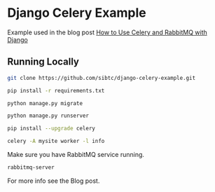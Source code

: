 # Django Celery Example

Example used in the blog post [How to Use Celery and RabbitMQ with Django](https://simpleisbetterthancomplex.com/tutorial/2017/08/20/how-to-use-celery-with-django.html?utm_source=github&utm_medium=repository)

## Running Locally

```bash
git clone https://github.com/sibtc/django-celery-example.git
```

```bash
pip install -r requirements.txt
```

```bash
python manage.py migrate
```

```bash
python manage.py runserver
```
```bash
pip install --upgrade celery

```

```bash
celery -A mysite worker -l info
```

Make sure you have RabbitMQ service running.

```bash
rabbitmq-server
```

For more info see the Blog post.
